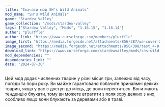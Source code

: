 ```yaml
---
title: "Скачати мод SH's Wild Animals"
mod_name: "SH's Wild Animals"
game: "Stardew Valley"
game_collection: "/mods/stardew-valley"
tags: ["Stardew Valley", "Mods", "1.16.15", "1.16.14"]
author: "plurffle"
author_link: "https://www.curseforge.com/members/plurffle"
image_first: "https://media.forgecdn.net/attachments/856/387/wa-cover-2.png"
image_second: "https://media.forgecdn.net/attachments/856/398/test_4-8-2024_14866099.png"
download_link: "https://www.curseforge.com/stardewvalley/mods/shs-wild-animals/files/all?page=1&amp;pageSize=20"
mod_dependencies: ""
dependencies_link: ""
date: "2024-07-30"
---
```


Цей мод додає численних тварин у різні місця гри, залежно від часу, погоди та пори року. Ви майже гарантовано побачите принаймні деяких тварин, якщо у вас є доступ до місць, де вони нерестяться. Вони мають тенденцію блукати, тому ви можете втратити з поля зору деяких з них, особливо якщо вони блукають за деревами або в траві.